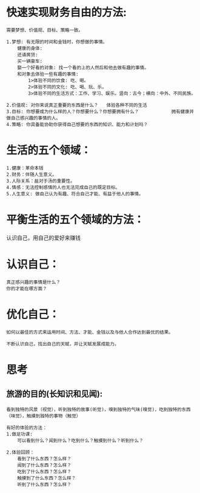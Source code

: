 # 快速实现财务自由的方法:
    需要梦想、价值观、目标、策略一致。

    1.梦想: 有无限的时间和金钱时，你想做的事情。
        健康的身体:
        还请房贷:
        买一辆豪车:
        娶一个好看的对象: 找一个看的上的人然后和他去做有趣的事情。
        和对象去体验一些有趣的事情:
            1>体验不同的饮食: 吃、喝。 
            2>体验不同的文化: 吃、喝、玩、乐。
            3>体验不同的生活方式：工作、学习、娱乐。竖向：古今；横向：中外、不同民族。

    2.价值观: 对你来说真正重要的东西是什么？   体验各种不同的生活
    3.目标: 你想要成为什么样的人？你想要什么？你想要拥有什么？            拥有健康并做自己感兴趣的事情的人。
    4.策略: 你具备能协助你获得自己想要的东西的知识、能力和计划吗？ 

# 生活的五个领域：
    1.健康：革命本钱
    2.财务：伴随人生意义。
    3.人际关系：盐对于汤的重要性。
    4.情感：无法控制感情的人也无法完成自己的既定目标。
    5.人生意义: 做自己认为有趣、符合自己才能、有益于他人的事情。

# 平衡生活的五个领域的方法：
   认识自己，用自己的爱好来赚钱

# 认识自己：   
    真正感兴趣的事情是什么？
    你的才能在哪方面？

# 优化自己：
    如何以最佳的方式来运用时间、方法、才能、金钱以及与他人合作达到最优的结果。

    不断认识自己，找出自己的天赋，并让天赋发展成能力。 

# 思考
## 旅游的目的(长知识和见闻):
    看到独特的风景（视觉），听到独特的故事(听觉)，嗅到独特的气味(嗅觉)，吃到独特的东西（味觉），触摸到独特的事物（触觉）

    有好的体验的方法：
    1.做足功课:
        可以看到什么？闻到什么？吃到什么？触摸到什么？听到什么？

    2.体验回顾：
        看到了什么东西？怎么样？
        闻到了什么东西？怎么样？  
        吃到了什么东西？怎么样？
        触摸到了什么东西？怎么样？
        听到了什么东西？怎么样？       




